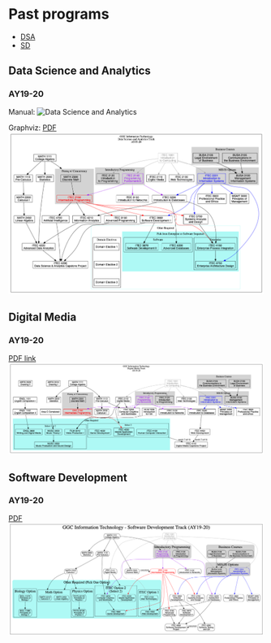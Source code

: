 # Past programs

* [DSA](#data-science-and-analytics)
* [SD](#software-development)

## Data Science and Analytics

### AY19-20

Manual:
![Data Science and Analytics](AY19-20/manual/DSA-mindmup.png)

Graphviz:
[PDF](AY19-20/outputs/DataScienceAndAnalytics.pdf)
![Data Science and Analytics](AY19-20/outputs/DataScienceAndAnalytics.png)

## Digital Media

### AY19-20

[PDF link](AY19-20/outputs/DigitalMedia.pdf)
![Digital Media](AY19-20/outputs/DigitalMedia.png)

## Software Development

### AY19-20

[PDF](AY19-20/outputs/SoftwareDevelopment.pdf)
![Software Development](AY19-20/outputs/SoftwareDevelopment.png)
